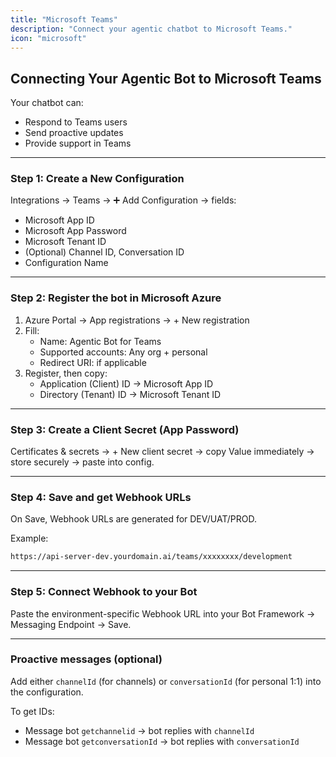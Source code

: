 ```yaml
---
title: "Microsoft Teams"
description: "Connect your agentic chatbot to Microsoft Teams."
icon: "microsoft"
---
```


## Connecting Your Agentic Bot to Microsoft Teams

Your chatbot can:
- Respond to Teams users
- Send proactive updates
- Provide support in Teams

---

### Step 1: Create a New Configuration

Integrations → Teams → ➕ Add Configuration → fields:
- Microsoft App ID
- Microsoft App Password
- Microsoft Tenant ID
- (Optional) Channel ID, Conversation ID
- Configuration Name

---

### Step 2: Register the bot in Microsoft Azure

1. Azure Portal → App registrations → + New registration
2. Fill:
   - Name: Agentic Bot for Teams
   - Supported accounts: Any org + personal
   - Redirect URI: if applicable
3. Register, then copy:
   - Application (Client) ID → Microsoft App ID
   - Directory (Tenant) ID → Microsoft Tenant ID

---

### Step 3: Create a Client Secret (App Password)

Certificates & secrets → + New client secret → copy Value immediately → store securely → paste into config.

---

### Step 4: Save and get Webhook URLs

On Save, Webhook URLs are generated for DEV/UAT/PROD.

Example:
```bash
https://api-server-dev.yourdomain.ai/teams/xxxxxxxx/development
```

---

### Step 5: Connect Webhook to your Bot

Paste the environment-specific Webhook URL into your Bot Framework → Messaging Endpoint → Save.

---

### Proactive messages (optional)

Add either `channelId` (for channels) or `conversationId` (for personal 1:1) into the configuration.

To get IDs:
- Message bot `getchannelid` → bot replies with `channelId`
- Message bot `getconversationId` → bot replies with `conversationId`


